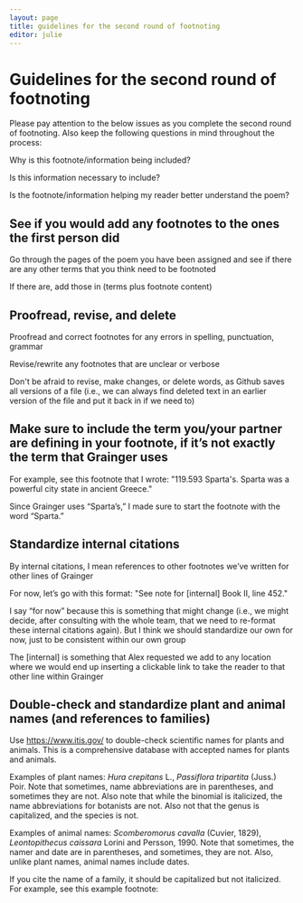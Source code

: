 ```yaml
---
layout: page
title: guidelines for the second round of footnoting
editor: julie 
---
```


# Guidelines for the second round of footnoting

Please pay attention to the below issues as you complete the second round of footnoting. Also keep the following questions in mind throughout the process:  

Why is this footnote/information being included?   

Is this information necessary to include?  

Is the footnote/information helping my reader better understand the poem?  

## See if you would add any footnotes to the ones the first person did

Go through the pages of the poem you have been assigned and see if there are any other terms that you think need to be footnoted  

If there are, add those in (terms plus footnote content)  

## Proofread, revise, and delete

Proofread and correct footnotes for any errors in spelling, punctuation, grammar  

Revise/rewrite any footnotes that are unclear or verbose  

Don't be afraid to revise, make changes, or delete words, as Github saves all versions of a file (i.e., we can always find deleted text in an earlier version of the file and put it back in if we need to)  

## Make sure to include the term you/your partner are defining in your footnote, if it’s not exactly the term that Grainger uses

For example, see this footnote that I wrote: "119.593 Sparta's. Sparta was a powerful city state in ancient Greece."  

Since Grainger uses “Sparta’s,” I made sure to start the footnote with the word “Sparta.”  

## Standardize internal citations

By internal citations, I mean references to other footnotes we’ve written for other lines of Grainger  

For now, let’s go with this format: "See note for [internal] Book II, line 452."  

I say “for now” because this is something that might change (i.e., we might decide, after consulting with the whole team, that we need to re-format these internal citations again). But I think we should standardize our own for now, just to be consistent within our own group  

The [internal] is something that Alex requested we add to any location where we would end up inserting a clickable link to take the reader to that other line within Grainger  

## Double-check and standardize plant and animal names (and references to families)

Use https://www.itis.gov/ to double-check scientific names for plants and animals. This is a comprehensive database with accepted names for plants and animals.  

Examples of plant names: *Hura crepitans* L., *Passiflora tripartita* (Juss.) Poir. Note that sometimes, name abbreviations are in parentheses, and sometimes they are not. Also note that while the binomial is italicized, the name abbreviations for botanists are not. Also not that the genus is capitalized, and the species is not.  

Examples of animal names: *Scomberomorus cavalla* (Cuvier, 1829), *Leontopithecus caissara* Lorini and Persson, 1990. Note that sometimes, the namer and date are in parentheses, and sometimes, they are not. Also, unlike plant names, animal names include dates.  

If you cite the name of a family, it should be capitalized but not italicized. For example, see this example footnote: 

